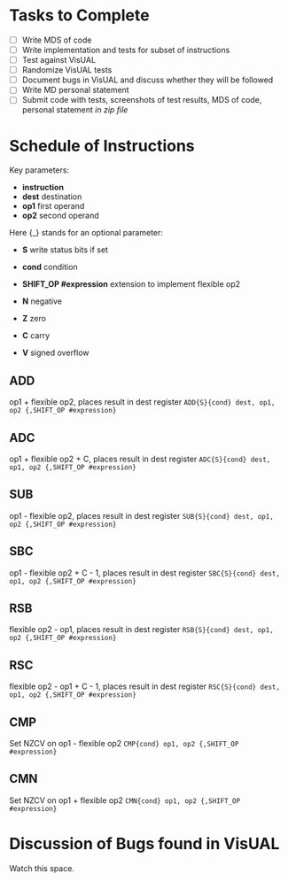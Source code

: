 # Tasks to Complete

- [ ] Write MDS of code
- [ ] Write implementation and tests for subset of instructions
- [ ] Test against VisUAL
- [ ] Randomize VisUAL tests
- [ ] Document bugs in VisUAL and discuss whether they will be followed
- [ ] Write MD personal statement
- [ ] Submit code with tests, screenshots of test results, MDS of code, personal statement *_in zip file_*

# Schedule of Instructions
Key parameters:
- **instruction**
- **dest** destination
- **op1** first operand
- **op2** second operand

Here \{_\} stands for an optional parameter:
- **S** write status bits if set
- **cond** condition
- **SHIFT_OP \#expression** extension to implement flexible op2

- **N** negative
- **Z** zero
- **C** carry
- **V** signed overflow

## ADD
op1 + flexible op2, places result in dest register
`ADD{S}{cond} dest, op1, op2 {,SHIFT_OP #expression}`

## ADC
op1 + flexible op2 + C, places result in dest register
`ADC{S}{cond} dest, op1, op2 {,SHIFT_OP #expression}`

## SUB
op1 - flexible op2, places result in dest register
`SUB{S}{cond} dest, op1, op2 {,SHIFT_OP #expression}`

## SBC
op1 - flexible op2 + C - 1, places result in dest register
`SBC{S}{cond} dest, op1, op2 {,SHIFT_OP #expression}`

## RSB
flexible op2 - op1, places result in dest register
`RSB{S}{cond} dest, op1, op2 {,SHIFT_OP #expression}`

## RSC
flexible op2 - op1 + C - 1, places result in dest register
`RSC{S}{cond} dest, op1, op2 {,SHIFT_OP #expression}`

## CMP
Set NZCV on op1 - flexible op2
`CMP{cond} op1, op2 {,SHIFT_OP #expression}`

## CMN
Set NZCV on op1 + flexible op2
`CMN{cond} op1, op2 {,SHIFT_OP #expression}`

# Discussion of Bugs found in VisUAL

Watch this space.